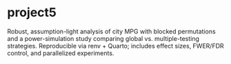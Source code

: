 # project5
Robust, assumption-light analysis of city MPG with blocked permutations and a power-simulation study comparing global vs. multiple-testing strategies. Reproducible via renv + Quarto; includes effect sizes, FWER/FDR control, and parallelized experiments.